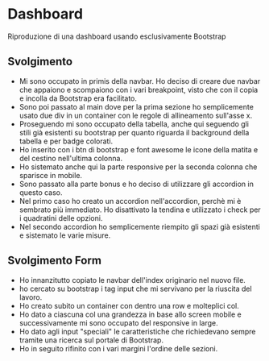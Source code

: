 Dashboard 
===
Riproduzione di una dashboard usando esclusivamente Bootstrap
## Svolgimento
- Mi sono occupato in primis della navbar. Ho deciso di creare due navbar che appaiono e scompaiono con i vari breakpoint, visto che con il copia e incolla da Bootstrap era facilitato.
- Sono poi passato al main dove per la prima sezione ho semplicemente usato due div in un container con le regole di allineamento sull'asse x.
- Proseguendo mi sono occupato della tabella, anche qui seguendo gli stili già esistenti su bootstrap per quanto riguarda il background della tabella e per badge colorati.
- Ho inserito con i btn di bootstrap e font awesome le icone della matita e del cestino nell'ultima colonna.
- Ho sistemato anche qui la parte responsive per la seconda colonna che sparisce in mobile.
- Sono passato alla parte bonus e ho deciso di utilizzare gli accordion in questo caso.
- Nel primo caso ho creato un accordion nell'accordion, perchè mi è sembrato più immediato. Ho disattivato la tendina e utilizzato i check per i quadratini delle opzioni.
- Nel secondo accordion ho semplicemente riempito gli spazi già esistenti e sistemato le varie misure.


## Svolgimento Form
- Ho innanzitutto copiato le navbar dell'index originario nel nuovo file.
- ho cercato su bootstrap i tag input che mi servivano per la riuscita del lavoro.
- Ho creato subito un container con dentro una row e molteplici col.
- Ho dato a ciascuna col una grandezza in base allo screen mobile e successivamente mi sono occupato del responsive in large.
- Ho dato agli input "speciali" le caratteristiche che richiedevano sempre tramite una ricerca sul portale di Bootstrap.
- Ho in seguito rifinito con i vari margini l'ordine delle sezioni.